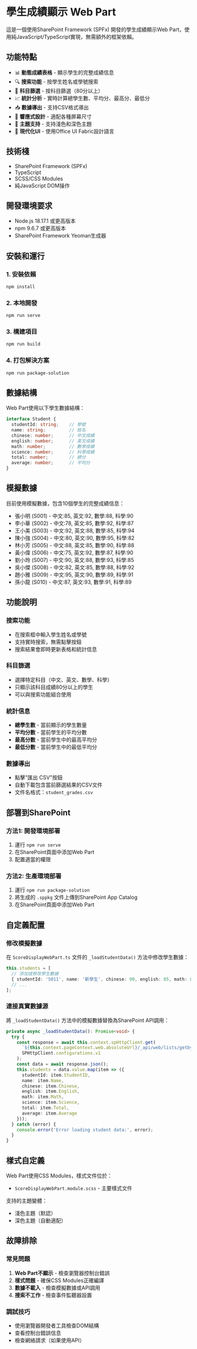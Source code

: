 # 學生成績顯示 Web Part

這是一個使用SharePoint Framework (SPFx) 開發的學生成績顯示Web Part，使用純JavaScript/TypeScript實現，無需額外的框架依賴。

## 功能特點

- 📊 **動態成績表格** - 顯示學生的完整成績信息
- 🔍 **搜索功能** - 按學生姓名或學號搜索
- 🎯 **科目篩選** - 按科目篩選（80分以上）
- 📈 **統計分析** - 實時計算總學生數、平均分、最高分、最低分
- 📥 **數據導出** - 支持CSV格式導出
- 📱 **響應式設計** - 適配各種屏幕尺寸
- 🌙 **主題支持** - 支持淺色和深色主題
- 🎨 **現代化UI** - 使用Office UI Fabric設計語言

## 技術棧

- SharePoint Framework (SPFx)
- TypeScript
- SCSS/CSS Modules
- 純JavaScript DOM操作

## 開發環境要求

- Node.js 18.17.1 或更高版本
- npm 9.6.7 或更高版本
- SharePoint Framework Yeoman生成器

## 安裝和運行

### 1. 安裝依賴
```bash
npm install
```

### 2. 本地開發
```bash
npm run serve
```

### 3. 構建項目
```bash
npm run build
```

### 4. 打包解決方案
```bash
npm run package-solution
```

## 數據結構

Web Part使用以下學生數據結構：

```typescript
interface Student {
  studentId: string;    // 學號
  name: string;         // 姓名
  chinese: number;      // 中文成績
  english: number;      // 英文成績
  math: number;         // 數學成績
  science: number;      // 科學成績
  total: number;        // 總分
  average: number;      // 平均分
}
```

## 模擬數據

目前使用模擬數據，包含10個學生的完整成績信息：

- 張小明 (S001) - 中文:85, 英文:92, 數學:88, 科學:90
- 李小華 (S002) - 中文:78, 英文:85, 數學:92, 科學:87
- 王小美 (S003) - 中文:92, 英文:88, 數學:85, 科學:94
- 陳小強 (S004) - 中文:80, 英文:90, 數學:95, 科學:82
- 林小芳 (S005) - 中文:88, 英文:85, 數學:90, 科學:88
- 黃小偉 (S006) - 中文:75, 英文:92, 數學:87, 科學:90
- 劉小玲 (S007) - 中文:90, 英文:88, 數學:93, 科學:85
- 吳小傑 (S008) - 中文:82, 英文:85, 數學:88, 科學:92
- 趙小雅 (S009) - 中文:95, 英文:90, 數學:89, 科學:91
- 孫小龍 (S010) - 中文:87, 英文:93, 數學:91, 科學:89

## 功能說明

### 搜索功能
- 在搜索框中輸入學生姓名或學號
- 支持實時搜索，無需點擊按鈕
- 搜索結果會即時更新表格和統計信息

### 科目篩選
- 選擇特定科目（中文、英文、數學、科學）
- 只顯示該科目成績80分以上的學生
- 可以與搜索功能組合使用

### 統計信息
- **總學生數** - 當前顯示的學生數量
- **平均分數** - 當前學生的平均分數
- **最高分數** - 當前學生中的最高平均分
- **最低分數** - 當前學生中的最低平均分

### 數據導出
- 點擊"匯出 CSV"按鈕
- 自動下載包含當前篩選結果的CSV文件
- 文件名格式：`student_grades.csv`

## 部署到SharePoint

### 方法1: 開發環境部署
1. 運行 `npm run serve`
2. 在SharePoint頁面中添加Web Part
3. 配置適當的權限

### 方法2: 生產環境部署
1. 運行 `npm run package-solution`
2. 將生成的 `.sppkg` 文件上傳到SharePoint App Catalog
3. 在SharePoint頁面中添加Web Part

## 自定義配置

### 修改模擬數據
在 `ScoreDisplayWebPart.ts` 文件的 `_loadStudentData()` 方法中修改學生數據：

```typescript
this.students = [
  // 添加或修改學生數據
  { studentId: 'S011', name: '新學生', chinese: 90, english: 85, math: 88, science: 92, total: 355, average: 88.75 },
  // ...
];
```

### 連接真實數據源
將 `_loadStudentData()` 方法中的模擬數據替換為SharePoint API調用：

```typescript
private async _loadStudentData(): Promise<void> {
  try {
    const response = await this.context.spHttpClient.get(
      `${this.context.pageContext.web.absoluteUrl}/_api/web/lists/getbytitle('StudentGrades')/items`,
      SPHttpClient.configurations.v1
    );
    const data = await response.json();
    this.students = data.value.map(item => ({
      studentId: item.StudentID,
      name: item.Name,
      chinese: item.Chinese,
      english: item.English,
      math: item.Math,
      science: item.Science,
      total: item.Total,
      average: item.Average
    }));
  } catch (error) {
    console.error('Error loading student data:', error);
  }
}
```

## 樣式自定義

Web Part使用CSS Modules，樣式文件位於：
- `ScoreDisplayWebPart.module.scss` - 主要樣式文件

支持的主題變體：
- 淺色主題（默認）
- 深色主題（自動適配）

## 故障排除

### 常見問題
1. **Web Part不顯示** - 檢查瀏覽器控制台錯誤
2. **樣式問題** - 確保CSS Modules正確編譯
3. **數據不載入** - 檢查模擬數據或API調用
4. **搜索不工作** - 檢查事件監聽器設置

### 調試技巧
- 使用瀏覽器開發者工具檢查DOM結構
- 查看控制台錯誤信息
- 檢查網絡請求（如果使用API）
